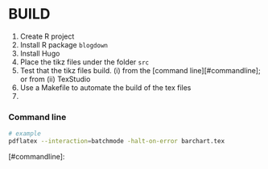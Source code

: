 # BUILD



1. Create R project
2. Install R package `blogdown`
3. Install Hugo
4. Place the tikz files under the folder `src`
5. Test that the tikz files build. (i) from the [command line][#commandline]; or from (ii) TexStudio
6. Use a Makefile to automate the build of the tex files
7. 







### Command line

```bash
# example
pdflatex --interaction=batchmode -halt-on-error barchart.tex
```





[#commandline]: